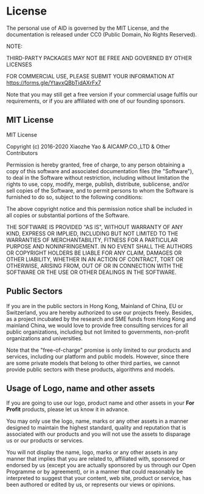 # License

The personal use of AID is governed by the MIT License, and the documentation is released under CC0 (Public Domain, No Rights Reserved).

NOTE:

THIRD-PARTY PACKAGES MAY NOT BE FREE AND GOVERNED BY OTHER LICENSES

FOR COMMERCIAL USE, PLEASE SUBMIT YOUR INFORMATION AT 
https://forms.gle/YtavxQBbTidAXrFx7

Note that you may still get a free version if your commercial usage fulfils our requirements, or if you are affiliated with one of our founding sponsors.

## MIT License

MIT License

Copyright (c) 2016-2020 Xiaozhe Yao & AICAMP.CO.,LTD & Other Contributors

Permission is hereby granted, free of charge, to any person obtaining a copy
of this software and associated documentation files (the "Software"), to deal
in the Software without restriction, including without limitation the rights
to use, copy, modify, merge, publish, distribute, sublicense, and/or sell
copies of the Software, and to permit persons to whom the Software is
furnished to do so, subject to the following conditions:

The above copyright notice and this permission notice shall be included in all
copies or substantial portions of the Software.

THE SOFTWARE IS PROVIDED "AS IS", WITHOUT WARRANTY OF ANY KIND, EXPRESS OR
IMPLIED, INCLUDING BUT NOT LIMITED TO THE WARRANTIES OF MERCHANTABILITY,
FITNESS FOR A PARTICULAR PURPOSE AND NONINFRINGEMENT. IN NO EVENT SHALL THE
AUTHORS OR COPYRIGHT HOLDERS BE LIABLE FOR ANY CLAIM, DAMAGES OR OTHER
LIABILITY, WHETHER IN AN ACTION OF CONTRACT, TORT OR OTHERWISE, ARISING FROM,
OUT OF OR IN CONNECTION WITH THE SOFTWARE OR THE USE OR OTHER DEALINGS IN THE
SOFTWARE.

## Public Sectors

If you are in the public sectors in Hong Kong, Mainland of China, EU or Switzerland, you are hereby authorized to use our projects freely. Besides, as a project incubated by the research and SME funds from Hong Kong and mainland China, we would love to provide free consulting services for all public organizations, including but not limited to governments, non-profit organizations and universities.

Note that the "free-of-charge" promise is only limited to our products and services, including our platform and public models. However, since there are some private models that belong to other third parties, we cannot provide public sectors with these products, algorithms and models.

## Usage of Logo, name and other assets

If you are going to use our logo, product name and other assets in your **For Profit** products, please let us know it in advance.

You may only use the logo, name, marks or any other assets in a manner designed to maintain the highest standard, quality and reputation that is associated with our products and you will not use the assets to disparage us or our products or services.

You will not display the name, logo, marks or any other assets in any manner that implies that you are related to, affiliated with, sponsored or endorsed by us (except you are actually sponsored by us through our Open Programme or by agreement), or in a manner that could reasonably be interpreted to suggest that your content, web site, product or service, has been authored or edited by us, or represents our views or opinions.
